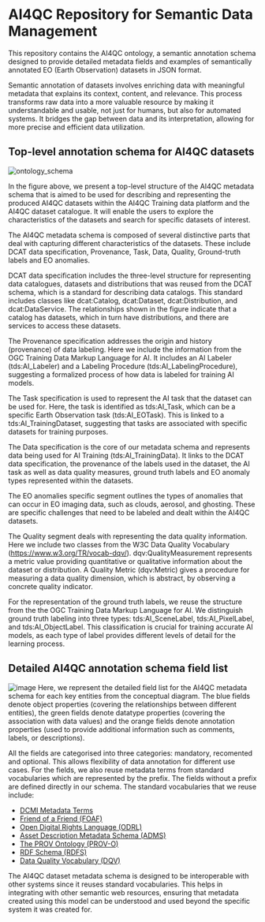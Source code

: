 # AI4QC Repository for Semantic Data Management

This repository contains the AI4QC ontology, a semantic annotation schema designed to provide detailed metadata fields and examples of semantically annotated EO (Earth Observation) datasets in JSON format.

Semantic annotation of datasets involves enriching data with meaningful metadata that explains its context, content, and relevance. This process transforms raw data into a more valuable resource by making it understandable and usable, not just for humans, but also for automated systems. It bridges the gap between data and its interpretation, allowing for more precise and efficient data utilization.

## Top-level annotation schema for AI4QC datasets 
![ontology_schema](https://github.com/biasvariancelabs/AI4QC/assets/9078206/d34fcac9-32d1-4a60-808b-03b29725113a)

In the figure above, we present a top-level structure of the AI4QC metadata schema that is aimed to be used for describing and representing the produced AI4QC datasets within the AI4QC Training data platform and the AI4QC dataset catalogue. It will enable the users to explore the characteristics of the datasets and search for specific datasets of interest.

The AI4QC metadata schema is composed of several distinctive parts that deal with capturing different characteristics of the datasets. These include DCAT data specification, Provenance, Task, Data, Quality, Ground-truth labels and EO anomalies.

DCAT data specification includes the three-level structure for representing data catalogues, datasets and distributions that was reused from the DCAT schema, which is a standard for describing data catalogs. This standard includes classes like dcat:Catalog, dcat:Dataset, dcat:Distribution, and dcat:DataService. The relationships shown in the figure indicate that a catalog has datasets, which in turn have distributions, and there are services to access these datasets.

The Provenance specification addresses the origin and history (provenance) of data labeling. Here we include the information from the OGC Training Data Markup Language for AI. It includes an AI Labeler (tds:AI_Labeler) and a Labeling Procedure (tds:AI_LabelingProcedure), suggesting a formalized process of how data is labeled for training AI models.

The Task specification is used to represent the AI task that the dataset can be used for. Here, the task is identified as tds:AI_Task, which can be a specific Earth Observation task (tds:AI_EOTask). This is linked to a tds:AI_TrainingDataset, suggesting that tasks are associated with specific datasets for training purposes.

The Data specification is the core of our metadata schema and represents data being used for AI Training (tds:AI_TrainingData). It links to the DCAT data specification, the provenance of the labels used in the dataset, the AI task as well as data quality measures, ground truth labels and EO anomaly types represented within the datasets.

The EO anomalies specific segment outlines the types of anomalies that can occur in EO imaging data, such as clouds, aerosol, and ghosting. These are specific challenges that need to be labeled and dealt within the AI4QC datasets.

The Quality segment deals with representing the data quality information. Here we include two classes from the W3C Data Quality Vocabulary (https://www.w3.org/TR/vocab-dqv/). dqv:QualityMeasurement represents a metric value providing quantitative or qualitative information about the dataset or distribution. A Quality Metric (dqv:Metric) gives a procedure for measuring a data quality dimension, which is abstract, by observing a concrete quality indicator.

For the representation of the ground truth labels, we reuse the structure from the the OGC Training Data Markup Language for AI. We distinguish ground truth labeling into three types: tds:AI_SceneLabel, tds:AI_PixelLabel, and tds:AI_ObjectLabel. This classification is crucial for training accurate AI models, as each type of label provides different levels of detail for the learning process.


## Detailed AI4QC annotation schema field list

![image](https://github.com/biasvariancelabs/AI4QC/assets/9078206/0aaa2b10-6e01-409c-a68c-b3ba23df0e72)
Here, we represent the detailed field list for the AI4QC metadata schema for each key entities from the conceptual diagram. The blue fields denote object properties (covering the relationships between different entities), the green fields denote datatype properties (covering the association with data values) and the orange fields denote annotation properties (used to provide additional information such as comments, labels, or descriptions).

All the fields are categorised into three categories: mandatory, recomented and optional. This allows flexibility of data annotation for different use cases. For the fields, we also reuse metadata terms from standard vocabularies which are represented by the prefix. The fields without a prefix are defined directly in our schema. The standard vocabularies that we reuse include:
- [DCMI Metadata Terms](https://www.dublincore.org/specifications/dublincore/dcmi-terms/)
- [Friend of a Friend (FOAF)](http://xmlns.com/foaf/spec/)
- [Open Digital Rights Language (ODRL)](https://www.w3.org/TR/odrl-vocab/)
- [Asset Description Metadata Schema (ADMS)](https://semiceu.github.io/ADMS/releases/2.00/)
- [The PROV Ontology (PROV-O)](https://www.w3.org/TR/prov-o/)
- [RDF Schema (RDFS)](https://www.w3.org/TR/rdf-schema/)
- [Data Quality Vocabulary (DQV)](https://www.w3.org/2013/dwbp/wiki/Data_Quality_Vocabulary_(DQV))


The AI4QC dataset metadata schema is designed to be interoperable with other systems since it reuses standard vocabularies. This helps in integrating with other semantic web resources, ensuring that metadata created using this model can be understood and used beyond the specific system it was created for.


